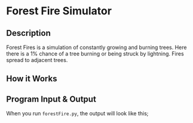 # Forest Fire Simulator

## Description

Forest Fires is a simulation of constantly growing and burning trees.
Here there is a 1% chance of a tree burning or being struck by lightning. 
Fires spread to adjacent trees.


## How it Works

## Program Input & Output

When you run `forestFire.py`, the output will look like this;

```
```
